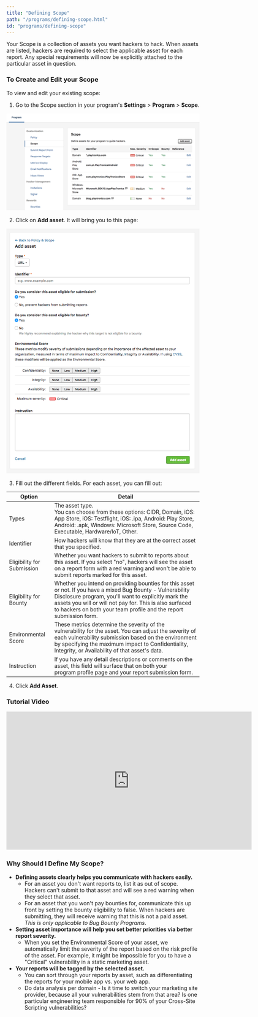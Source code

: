 ```yaml
---
title: "Defining Scope"
path: "/programs/defining-scope.html"
id: "programs/defining-scope"
---
```


Your Scope is a collection of assets you want hackers to hack. When assets are listed, hackers are required to select the applicable asset for each report. Any special requirements will now be explicitly attached to the particular asset in question.

### To Create and Edit your Scope
To view and edit your existing scope:
1. Go to the Scope section in your program's **Settings** > **Program** > **Scope**.

![Scope image 1](./images/scope-1.png)

2. Click on **Add asset**. It will bring you to this page:

![Scope image 2](./images/Scope2.png)

3. Fill out the different fields. For each asset, you can fill out:

Option | Detail
----- | -----
Types | The asset type. <br>You can choose from these options: CIDR, Domain, iOS: App Store, iOS: Testflight, iOS: .ipa, Android: Play Store, Android: .apk, Windows: Microsoft Store, Source Code, Executable, Hardware/loT, Other.
Identifier | How hackers will know that they are at the correct asset that you specified.
Eligibility for Submission | Whether you want hackers to submit to reports about this asset. If you select "no", hackers will see the asset on a report form with a red warning and won't be able to submit reports marked for this asset.
Eligibility for Bounty | Whether you intend on providing bounties for this asset or not. If you have a mixed Bug Bounty - Vulnerability Disclosure program, you'll want to explicitly mark the assets you will or will not pay for. This is also surfaced to hackers on both your team profile and the report submission form.
Environmental Score | These metrics determine the severity of the vulnerability for the asset. You can adjust the severity of each vulnerability submission based on the environment by specifying the maximum impact to Confidentiality, Integrity, or Availability of that asset's data.
Instruction | If you have any detail descriptions or comments on the asset, this field will surface that on both your program profile page and your report submission form.
4. Click **Add Asset**.

### Tutorial Video
<iframe id="ytplayer" type="text/html" width="640" height="360" src="https://www.youtube-nocookie.com/embed/9l1yZJAk1Fg?rel=0&autoplay=0&origin={{ site.url }}" frameborder="0"></iframe>

### Why Should I Define My Scope?
* **Defining assets clearly helps you communicate with hackers easily.**
  * For an asset you don't want reports to, list it as out of scope. Hackers can't submit to that asset and will see a red warning when they select that asset.
  * For an asset that you won't pay bounties for, communicate this up front by setting the bounty eligibility to false. When hackers are submitting, they will receive warning that this is not a paid asset. <i>This is only applicable to Bug Bounty Programs</i>.
* **Setting asset importance will help you set better priorities via better report severity.**
  * When you set the Environmental Score of your asset, we automatically limit the severity of the report based on the risk profile of the asset. For example, it might be impossible for you to have a "Critical" vulnerability in a static marketing asset.
* **Your reports will be tagged by the selected asset.**
  * You can sort through your reports by asset, such as differentiating the reports for your mobile app vs. your web app.
  * Do data analysis per domain - Is it time to switch your marketing site provider, because all your vulnerabilities stem from that area? Is one particular engineering team responsible for 90% of your Cross-Site Scripting vulnerabilities?
